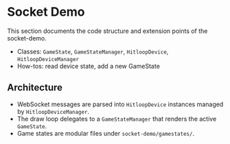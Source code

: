 # Socket Demo

This section documents the code structure and extension points of the socket-demo.

- Classes: `GameState`, `GameStateManager`, `HitloopDevice`, `HitloopDeviceManager`
- How-tos: read device state, add a new GameState

## Architecture

- WebSocket messages are parsed into `HitloopDevice` instances managed by `HitloopDeviceManager`.
- The draw loop delegates to a `GameStateManager` that renders the active `GameState`.
- Game states are modular files under `socket-demo/gamestates/`.
